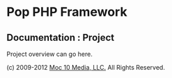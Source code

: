 Pop PHP Framework
=================

Documentation : Project
-----------------------

Project overview can go here.

(c) 2009-2012 [Moc 10 Media, LLC.](http://www.moc10media.com) All Rights Reserved.
